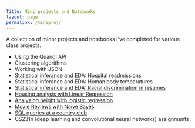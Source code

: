 ```yaml
---
Title: Mini-projects and Notebooks
layout: page
permalink: /miniproj/
---
```


A collection of minor projects and notebooks I've completed for various class projects.
- Using the Quandl API
- Clustering algorithms
- Working with JSON
- [Statistical inferance and EDA: Hospital readmissions](_portfolio/sliderule_dsi_inferential_statistics_exercise_3/mp_inferential_statistics3.md)
- Statistical inferance and EDA: Human body temperatures
- [Statistical inferance and EDA: Racial discrimination in resumes](_portfolio/mp_inferential_statistics2.md)
- [Housing analysis with Linear Regression](_portfolio/Mini_Project_Linear_Regression/mp_linear_regression.md)
- [Analyzing height with logistic regression](_portfolio/Mini_Project_Logistic_Regression_MalecSubmission/mp_logistic_regression.md)
- [Movie Reviews with Naive Bayes](_portfolio/Mini_Project_Naive_Bayes/mp_naive_bayes.md)
- [SQL queries at a country club](_portfolio/mp_sql.md)
- CS231n (deep learning and convolutional neural networks) assignments
